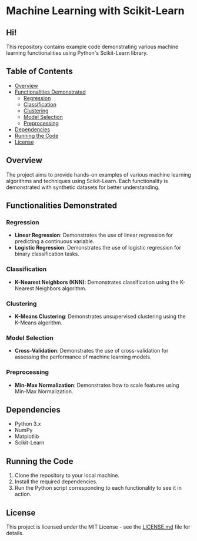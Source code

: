 # Machine Learning with Scikit-Learn
Hi! 
---
This repository contains example code demonstrating various machine learning functionalities using Python's Scikit-Learn library.

## Table of Contents
- [Overview](#overview)
- [Functionalities Demonstrated](#functionalities-demonstrated)
  - [Regression](#regression)
  - [Classification](#classification)
  - [Clustering](#clustering)
  - [Model Selection](#model-selection)
  - [Preprocessing](#preprocessing)
- [Dependencies](#dependencies)
- [Running the Code](#running-the-code)
- [License](#license)

## Overview

The project aims to provide hands-on examples of various machine learning algorithms and techniques using Scikit-Learn. Each functionality is demonstrated with synthetic datasets for better understanding.

## Functionalities Demonstrated

### Regression
- **Linear Regression**: Demonstrates the use of linear regression for predicting a continuous variable.
- **Logistic Regression**: Demonstrates the use of logistic regression for binary classification tasks.

### Classification
- **K-Nearest Neighbors (KNN)**: Demonstrates classification using the K-Nearest Neighbors algorithm.

### Clustering
- **K-Means Clustering**: Demonstrates unsupervised clustering using the K-Means algorithm.

### Model Selection
- **Cross-Validation**: Demonstrates the use of cross-validation for assessing the performance of machine learning models.

### Preprocessing
- **Min-Max Normalization**: Demonstrates how to scale features using Min-Max Normalization.

## Dependencies
- Python 3.x
- NumPy
- Matplotlib
- Scikit-Learn

## Running the Code
1. Clone the repository to your local machine.
2. Install the required dependencies.
3. Run the Python script corresponding to each functionality to see it in action.

## License
This project is licensed under the MIT License - see the [LICENSE.md](LICENSE.md) file for details.
